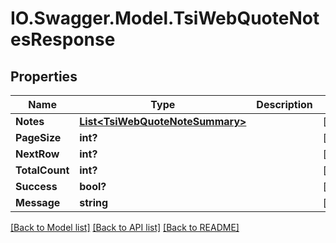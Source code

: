 # IO.Swagger.Model.TsiWebQuoteNotesResponse
## Properties

Name | Type | Description | Notes
------------ | ------------- | ------------- | -------------
**Notes** | [**List&lt;TsiWebQuoteNoteSummary&gt;**](TsiWebQuoteNoteSummary.md) |  | [optional] 
**PageSize** | **int?** |  | [optional] 
**NextRow** | **int?** |  | [optional] 
**TotalCount** | **int?** |  | [optional] 
**Success** | **bool?** |  | [optional] 
**Message** | **string** |  | [optional] 

[[Back to Model list]](../README.md#documentation-for-models) [[Back to API list]](../README.md#documentation-for-api-endpoints) [[Back to README]](../README.md)

